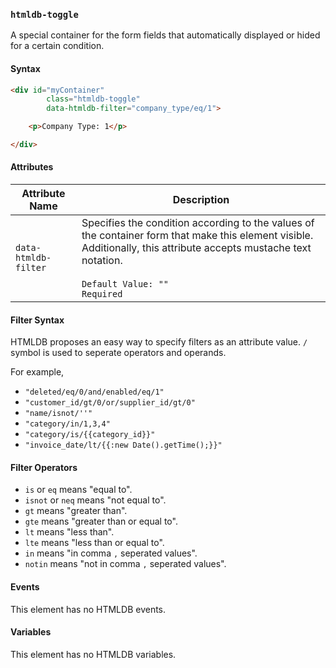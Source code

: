 
### `htmldb-toggle`

A special container for the form fields that automatically displayed or hided for a certain condition.

#### Syntax

```html
<div id="myContainer"
        class="htmldb-toggle"
        data-htmldb-filter="company_type/eq/1">

    <p>Company Type: 1</p>

</div>
```

#### Attributes

| Attribute Name             | Description                               |
| -------------------------- | ----------------------------------------- |
| `data-htmldb-filter` | Specifies the condition according to the values of the container form that make this element visible. Additionally, this attribute accepts mustache text notation.<br><br>`Default Value: ""`<br>`Required` |
 
#### Filter Syntax

HTMLDB proposes an easy way to specify filters as an attribute value. `/` symbol is used to seperate operators and operands. 

For example,

- `"deleted/eq/0/and/enabled/eq/1"`
- `"customer_id/gt/0/or/supplier_id/gt/0"`
- `"name/isnot/''"`
- `"category/in/1,3,4"`
- `"category/is/{{category_id}}"`
- `"invoice_date/lt/{{:new Date().getTime();}}"`

#### Filter Operators

- `is` or `eq` means "equal to".
- `isnot` or `neq` means "not equal to".
- `gt` means "greater than".
- `gte` means "greater than or equal to".
- `lt` means "less than".
- `lte` means "less than or equal to".
- `in` means "in comma `,` seperated values".
- `notin` means "not in comma `,` seperated values".

#### Events

This element has no HTMLDB events.

#### Variables

This element has no HTMLDB variables.